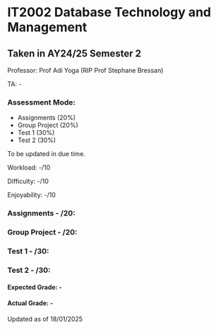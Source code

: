 # IT2002 Database Technology and Management

## Taken in AY24/25 Semester 2

Professor: Prof Adi Yoga (RIP Prof Stephane Bressan)

TA: -

### Assessment Mode:

- Assignments (20%)
- Group Project (20%)
- Test 1 (30%)
- Test 2 (30%)

To be updated in due time.

Workload: -/10

Difficulty: -/10

Enjoyability: -/10

### Assignments - /20:

### Group Project - /20:

### Test 1 - /30:

### Test 2 - /30:

#### Expected Grade: -

#### Actual Grade: -

Updated as of 18/01/2025
